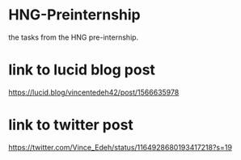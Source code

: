 # HNG-Preinternship
the tasks from the HNG pre-internship.

# link to lucid blog post

https://lucid.blog/vincentedeh42/post/1566635978
# link to twitter post
https://twitter.com/Vince_Edeh/status/1164928680193417218?s=19
